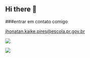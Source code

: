 ## Hi there 👋

###entrar em contato comigo

jhonatan.kaike.pires@escola.pr.gov.br

![](https://media1.tenor.com/m/V2Bzj-Fp-MkAAAAC/neymar-brazil.gif)

![](https://media1.tenor.com/m/EZszNPHEV44AAAAd/neymar.gif)
